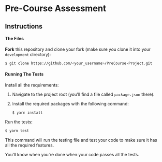 # Pre-Course Assessment

## Instructions

#### The Files

**Fork** this repository and clone your fork (make sure you clone it into your `development` directory):

```bash
$ git clone https://github.com/<your_username>/PreCourse-Project.git
```

#### Running The Tests

Install all the requirements:

1. Navigate to the project root (you'll find a file called `package.json` there).
2. Install the required packages with the following command:

   ```bash
   $ yarn install
   ```

Run the tests:

```bash
$ yarn test
```

This command will run the testing file and test your code to make sure it has all the required features.

You'll know when you're done when your code passes all the tests.
